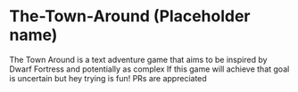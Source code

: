 # The-Town-Around (Placeholder name)
 The Town Around is a text adventure game that aims to be inspired by Dwarf Fortress and potentially as complex
 If this game will achieve that goal is uncertain but hey trying is fun!
 PRs are appreciated